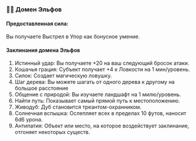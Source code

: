 ### 🧝‍♂️ Домен Эльфов
#### Предоставленная сила:
Вы получаете Выстрел в Упор как бонусное умение.
#### Заклинания домена Эльфов
1. Истинный удар: Вы получаете +20 на ваш следующий бросок атаки.
2. Кошачья грация: Субъект получает +4 к Ловкости на 1 мин/уровень.
3. Силок: Создает магическую ловушку.
4. Шаг дерева: Вы можете шагать от одного дерева к другому на большое расстояние
5. Общение с природой: Вы изучаете ландшафт на 1 милю/уровень.
6. Найти путь: Показывает самый прямой путь к местоположению.
7. Живодуб: Дуб становится треантом-охранником.
8. Солнечная вспышка: Ослепляет всех в пределах 10 футов, наносит 6d6 урона.
9. Антипатия: Объект или место, на которое воздействует заклинание, отгоняет некоторых существ.